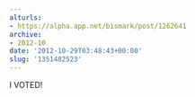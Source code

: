 ```yaml
---
alturls:
- https://alpha.app.net/bismark/post/1262641
archive:
- 2012-10
date: '2012-10-29T03:48:43+00:00'
slug: '1351482523'
---
```


I VOTED!
